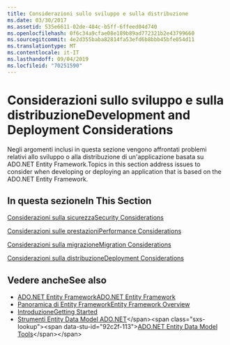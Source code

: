 ```yaml
---
title: Considerazioni sullo sviluppo e sulla distribuzione
ms.date: 03/30/2017
ms.assetid: 535e6611-02de-484c-b5ff-6ffeed04d740
ms.openlocfilehash: 0f6c34a9cfae08e189b89ad772321b2e43799660
ms.sourcegitcommit: 4e2d355baba82814fa53efd6b8bbb45bfe054d11
ms.translationtype: MT
ms.contentlocale: it-IT
ms.lasthandoff: 09/04/2019
ms.locfileid: "70251590"
---
```

# <a name="development-and-deployment-considerations"></a><span data-ttu-id="92c2f-102">Considerazioni sullo sviluppo e sulla distribuzione</span><span class="sxs-lookup"><span data-stu-id="92c2f-102">Development and Deployment Considerations</span></span>
<span data-ttu-id="92c2f-103">Negli argomenti inclusi in questa sezione vengono affrontati problemi relativi allo sviluppo o alla distribuzione di un'applicazione basata su ADO.NET Entity Framework.</span><span class="sxs-lookup"><span data-stu-id="92c2f-103">Topics in this section address issues to consider when developing or deploying an application that is based on the ADO.NET Entity Framework.</span></span>  
  
## <a name="in-this-section"></a><span data-ttu-id="92c2f-104">In questa sezione</span><span class="sxs-lookup"><span data-stu-id="92c2f-104">In This Section</span></span>  
 [<span data-ttu-id="92c2f-105">Considerazioni sulla sicurezza</span><span class="sxs-lookup"><span data-stu-id="92c2f-105">Security Considerations</span></span>](security-considerations.md)  
  
 [<span data-ttu-id="92c2f-106">Considerazioni sulle prestazioni</span><span class="sxs-lookup"><span data-stu-id="92c2f-106">Performance Considerations</span></span>](performance-considerations.md)  
  
 [<span data-ttu-id="92c2f-107">Considerazioni sulla migrazione</span><span class="sxs-lookup"><span data-stu-id="92c2f-107">Migration Considerations</span></span>](migration-considerations.md)  
  
 [<span data-ttu-id="92c2f-108">Considerazioni sulla distribuzione</span><span class="sxs-lookup"><span data-stu-id="92c2f-108">Deployment Considerations</span></span>](deployment-considerations.md)  
  
## <a name="see-also"></a><span data-ttu-id="92c2f-109">Vedere anche</span><span class="sxs-lookup"><span data-stu-id="92c2f-109">See also</span></span>

- [<span data-ttu-id="92c2f-110">ADO.NET Entity Framework</span><span class="sxs-lookup"><span data-stu-id="92c2f-110">ADO.NET Entity Framework</span></span>](index.md)
- [<span data-ttu-id="92c2f-111">Panoramica di Entity Framework</span><span class="sxs-lookup"><span data-stu-id="92c2f-111">Entity Framework Overview</span></span>](overview.md)
- [<span data-ttu-id="92c2f-112">Introduzione</span><span class="sxs-lookup"><span data-stu-id="92c2f-112">Getting Started</span></span>](getting-started.md)
- <span data-ttu-id="92c2f-113">[Strumenti Entity Data Model ADO.NET](https://docs.microsoft.com/previous-versions/dotnet/netframework-4.0/bb399249(v=vs.100))</span><span class="sxs-lookup"><span data-stu-id="92c2f-113">[ADO.NET Entity Data Model Tools](https://docs.microsoft.com/previous-versions/dotnet/netframework-4.0/bb399249(v=vs.100))</span></span>
